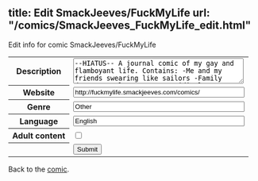 title: Edit SmackJeeves/FuckMyLife
url: "/comics/SmackJeeves_FuckMyLife_edit.html"
---
Edit info for comic SmackJeeves/FuckMyLife

<form name="comic" action="http://gaepostmail.appspot.com/comic/" method="post">
<table class="comicinfo">
<tr>
<th>Description</th><td><textarea name="description" cols="40" rows="3">--HIATUS-- A journal comic of my gay and flamboyant life. Contains: -Me and my friends swearing like sailors -Family drama -Hopeless romance -Ridiculous things you wouldn't expect most people to do Moosefroos@Deviantart</textarea></td>
</tr>
<tr>
<th>Website</th><td><input type="text" name="url" value="http://fuckmylife.smackjeeves.com/comics/" size="40"/></td>
</tr>
<tr>
<th>Genre</th><td><input type="text" name="genre" value="Other" size="40"/></td>
</tr>
<tr>
<th>Language</th><td><input type="text" name="language" value="English" size="40"/></td>
</tr>
<tr>
<th>Adult content</th><td><input type="checkbox" name="adult" value="adult" /></td>
</tr>
<tr>
<th></th><td>
<input type="hidden" name="comic" value="SmackJeeves_FuckMyLife" />
<input type="submit" name="submit" value="Submit" />
</td>
</tr>
</table>
</form>

Back to the [comic](SmackJeeves_FuckMyLife.html).
